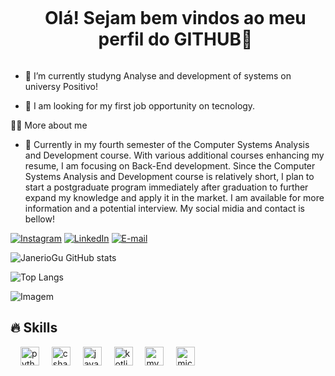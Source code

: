 <!--título-->
<div id="user-content-toc">
  <ul align="center">
    <h1 style="display: inline-block">Olá! Sejam bem vindos ao meu perfil do GITHUB👋</h1>
</div>

<!-- Presentation -->
<p>

  - 🌱 I’m currently studyng Analyse and development of systems on universy Positivo!

  - 🔭 I am looking for my first job opportunity on tecnology.
</p>

<!-- Dropdown -->


 👨‍💻 More about me

  - 💬 Currently in my fourth semester of the Computer Systems Analysis and Development course. With various additional courses enhancing my resume, I am focusing on Back-End development. Since the Computer Systems Analysis and Development course is relatively short, I plan to start a postgraduate program immediately after graduation to further expand my knowledge and apply it in the market. I am available for more information and a potential interview. My social midia and contact is bellow!



<!-- Links -->
[![Instagram](https://img.shields.io/badge/Instagram-E4405F?style=for-the-badge&logo=instagram&logoColor=white)](https://www.instagram.com/janergusta//)
[![LinkedIn](https://img.shields.io/badge/LinkedIn-0077B5?style=for-the-badge&logo=linkedin&logoColor=white)]([https://www.linkedin.com/in/christian-oliveira-925532257/](https://www.linkedin.com/in/janerio-gustavo-717980196/))
[![E-mail](https://img.shields.io/badge/Gmail-D14836?style=for-the-badge&logo=gmail&logoColor=white)](janerio32@hotmail.com)


<!-- GithubStats -->
![JanerioGu GitHub stats](https://github-readme-stats.vercel.app/api?username=JanerioGu&show_icons=true&theme=gotham&hide=prs,issues)

![Top Langs](https://github-readme-stats.vercel.app/api/top-langs/?username=janeriogu&layout=compact&show_icons=true&theme=gotham)

<!-- Portfolio -->


<!-- GIF -->
<p align="left">
  <img align="center" src="https://github.com/VariableBee/VariableBee/assets/77739311/4e9f41af-6b57-49a7-b15a-74322e96b4d7" alt="Imagem">
</p>

## 🔥 Skills
<!-- Skills: Programming Languages -->
<div align="left">
    <img width="12" />
  <img src="https://cdn.jsdelivr.net/gh/devicons/devicon/icons/python/python-original.svg" height="30" alt="python logo"  />
  <img width="12" />
  <img src="https://cdn.jsdelivr.net/gh/devicons/devicon/icons/csharp/csharp-original.svg" height="30" alt="csharp logo"  />
  <img width="12" />
  <img src="https://cdn.jsdelivr.net/gh/devicons/devicon/icons/java/java-original.svg" height="30" alt="java logo"  />
  <img width="12" />
  <img src="https://cdn.jsdelivr.net/gh/devicons/devicon/icons/kotlin/kotlin-original.svg" height="30" alt="kotlin logo"  />
  <img width="12" />
  <img src="https://cdn.jsdelivr.net/gh/devicons/devicon/icons/mysql/mysql-original.svg" height="30" alt="mysql logo"  />
  <img width="12" />
  <img src="https://cdn.jsdelivr.net/gh/devicons/devicon/icons/microsoftsqlserver/microsoftsqlserver-plain.svg" height="30" alt="microsoftsqlserver logo"  />
</div>


